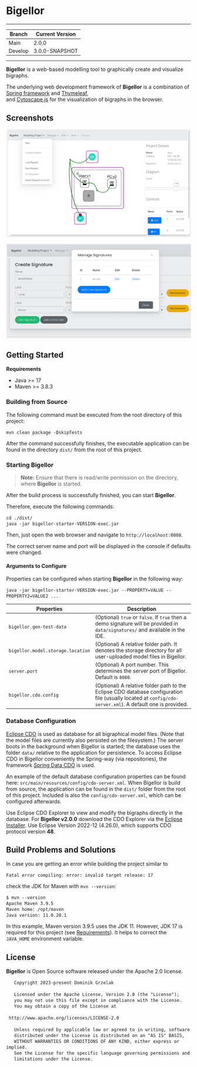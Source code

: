 # Bigellor

----

| Branch  | Current Version |
|---------|-----------------|
| Main    | 2.0.0           |
| Develop | 3.0.0-SNAPSHOT  |

----

**Bigellor** is a web-based modelling tool to graphically create and visualize bigraphs.

The underlying web development framework of **Bigellor** is a combination of [Spring framework](https://spring.io) and [Thymeleaf](https://www.thymeleaf.org/),  
and [Cytoscape.js](https://js.cytoscape.org/) for the visualization of bigraphs in the browser.

## Screenshots

![Bigraph Diagram Editor](./etc/bigraph-editor.png "Bigraph Diagram Editor")

![Bigraph Diagram Editor](./etc/manage-signatures.png "Bigraph Diagram Editor")

## Getting Started

**Requirements** 

- Java >= 17
- Maven >= 3.8.3

### Building from Source

The following command must be executed from the root directory of this project:
```shell
mvn clean package -DskipTests
```

After the command successfully finishes, the executable application can be found in the directory `dist/`
from the root of this project.

### Starting Bigellor

> **Note:** Ensure that there is read/write permission on the directory, where **Bigellor** is started.

After the build process is successfully finished, you can start **Bigellor**.

Therefore, execute the following commands:
```shell
cd ./dist/
java -jar bigellor-starter-VERSION-exec.jar
```

Then, just open the web browser and navigate to `http://localhost:8080`.

The correct server name and port will be displayed in the console if defaults were changed.

#### Arguments to Configure

Properties can be configured when starting **Bigellor** in the following way:
```shell
java -jar bigellor-starter-VERSION-exec.jar --PROPERTY=VALUE --PROPERTY2=VALUE2 ...
```

|Properties| Description                                                                                                                                               |
|----------|-----------------------------------------------------------------------------------------------------------------------------------------------------------|
|`bigellor.gen-test-data`| (Optional) `true` or `false`. If `true` then a demo signature will be provided in `data/signatures/` and available in the IDE.                            |
|`bigellor.model.storage.location`| (Optional) A relative folder path. It denotes the storage directory for all user-uploaded model files in Bigellor.                                        |
|`server.port`| (Optional) A port number. This determines the server port of Bigellor. Default is `8080`.                                                                 |
|`bigellor.cdo.config`| (Optional) A relative folder path to the Eclipse CDO database configuration file (usually located at `config/cdo-server.xml`). A default one is provided. |

### Database Configuration

[Eclipse CDO](https://projects.eclipse.org/projects/modeling.emf.cdo) is used as database for all bigraphical model files.
(Note that the model files are currently also persisted on the filesystem.)
The server boots in the background when Bigellor is started; the database uses the folder `data/` relative to the application for persistence.
To access Eclipse CDO in Bigellor conveniently the Spring-way (via repositories), the framework [Spring Data CDO](#) is used.

An example of the default database configuration properties can be found here: `src/main/resources/config/cdo-server.xml`.
When Bigellor is build from source, the application can be found in the `dist/` folder from the root of this project.
Included is also the `config/cdo-server.xml`, which can be configured afterwards.

Use Eclipse CDO Explorer to view and modify the bigraphs directly in the database.
For **Bigellor v2.0.0** download the CDO Explorer via the [Eclipse Installer](https://www.eclipse.org/downloads/packages/installer).
Use Eclipse Version 2022-12 (4.26.0), which supports CDO protocol version **48**.

## Build Problems and Solutions

In case you are getting an error while building the project similar to
```
Fatal error compiling: error: invalid target release: 17
```
check the JDK for Maven with `mvn --version`:
```shell
$ mvn --version
Apache Maven 3.9.5
Maven home: /opt/maven
Java version: 11.0.20.1
```

In this example, Maven version 3.9.5 uses the JDK 11.
However, JDK 17 is required for this project (see [Requirements](#Getting-Started)).
It helps to correct the `JAVA_HOME` environment variable.

## License

**Bigellor** is Open Source software released under the Apache 2.0 license.

```text
   Copyright 2023-present Dominik Grzelak

   Licensed under the Apache License, Version 2.0 (the "License");
   you may not use this file except in compliance with the License.
   You may obtain a copy of the License at

 http://www.apache.org/licenses/LICENSE-2.0

   Unless required by applicable law or agreed to in writing, software
   distributed under the License is distributed on an "AS IS" BASIS,
   WITHOUT WARRANTIES OR CONDITIONS OF ANY KIND, either express or implied.
   See the License for the specific language governing permissions and
   limitations under the License.
```
